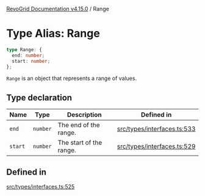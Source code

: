 [RevoGrid Documentation v4.15.0](README.md) / Range

# Type Alias: Range

```ts
type Range: {
  end: number;
  start: number;
};
```

`Range` is an object that represents a range of values.

## Type declaration

| Name | Type | Description | Defined in |
| ------ | ------ | ------ | ------ |
| `end` | `number` | The end of the range. | [src/types/interfaces.ts:533](https://github.com/revolist/revogrid/blob/f57e3b1afae49404a5b6670c54899cb5770f47c4/src/types/interfaces.ts#L533) |
| `start` | `number` | The start of the range. | [src/types/interfaces.ts:529](https://github.com/revolist/revogrid/blob/f57e3b1afae49404a5b6670c54899cb5770f47c4/src/types/interfaces.ts#L529) |

## Defined in

[src/types/interfaces.ts:525](https://github.com/revolist/revogrid/blob/f57e3b1afae49404a5b6670c54899cb5770f47c4/src/types/interfaces.ts#L525)
